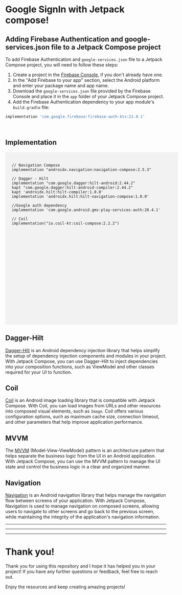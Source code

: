 # Google SignIn with Jetpack compose!
## Adding Firebase Authentication and google-services.json file to a Jetpack Compose project

To add Firebase Authentication and `google-services.json` file to a Jetpack Compose project, you will need to follow these steps:

1. Create a project in the [Firebase Console](https://console.firebase.google.com/), if you don't already have one.
2. In the "Add Firebase to your app" section, select the Android platform and enter your package name and app name.
3. Download the `google-services.json` file provided by the Firebase Console and place it in the `app` folder of your Jetpack Compose project.
4. Add the Firebase Authentication dependency to your app module's `build.gradle` file:

```gradle
implementation 'com.google.firebase:firebase-auth-ktx:21.0.1'

```
<br/>

## Implementation

<div style="background-color: #f2f2f2; width: 500px; height: 500px; padding: 20px;">

    // Navigation Compose
    implementation "androidx.navigation:navigation-compose:2.5.3"

    // Dagger - Hilt
    implementation "com.google.dagger:hilt-android:2.44.2"
    kapt "com.google.dagger:hilt-android-compiler:2.44.2"
    kapt 'androidx.hilt:hilt-compiler:1.0.0'
    implementation 'androidx.hilt:hilt-navigation-compose:1.0.0'

    //Google auth dependency
    implementation 'com.google.android.gms:play-services-auth:20.4.1'

    // Coil
    implementation("io.coil-kt:coil-compose:2.2.2")
</div>

## Dagger-Hilt

[Dagger-Hilt](https://dagger.dev/hilt/) is an Android dependency injection library that helps simplify the setup of dependency injection components and modules in your project. With Jetpack Compose, you can use Dagger-Hilt to inject dependencies into your composition functions, such as ViewModel and other classes required for your UI to function.

## Coil

[Coil](https://coil-kt.github.io/coil/) is an Android image loading library that is compatible with Jetpack Compose. With Coil, you can load images from URLs and other resources into composed visual elements, such as `Image`. Coil offers various configuration options, such as maximum cache size, connection timeout, and other parameters that help improve application performance.

## MVVM

The [MVVM](https://en.wikipedia.org/wiki/Model%E2%80%93view%E2%80%93viewmodel) (Model-View-ViewModel) pattern is an architecture pattern that helps separate the business logic from the UI in an Android application. With Jetpack Compose, you can use the MVVM pattern to manage the UI state and control the business logic in a clear and organized manner.

## Navigation

[Navigation](https://developer.android.com/guide/navigation/navigation-getting-started) is an Android navigation library that helps manage the navigation flow between screens of your application. With Jetpack Compose, Navigation is used to manage navigation on composed screens, allowing users to navigate to other screens and go back to the previous screen, while maintaining the integrity of the application's navigation information.

----------------------------------------------------------------------------
----------------------------------------------------------------------------
----------------------------------------------------------------------------

# Thank you!

Thank you for using this repository and I hope it has helped you in your project! If you have any further questions or feedback, feel free to reach out.

Enjoy the resources and keep creating amazing projects!






